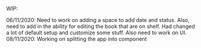 WIP:

06/11/2020:
Need to work on adding a space to add date and status. Also, need to add in the ability for editing the book that are on shelf. Had changed a lot of default setup and customize some stuff. Also need to work on UI.
08/11/2020:
Working on splitting the app into component